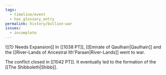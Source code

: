 ```yaml
---
tags:
  - timeline/event
  - has_glossary_entry
permalink: history/bullion-war
issues:
  - incomplete
---
```

![[⎋ Needs Expansion]]
In [[1038 PT]], [[Emirate of Qaulhain|Qaulhain]] and the [[River-Lands of Ancestral Ith'Paraan|River-Lands]] went to war.

The conflict closed in [[1042 PT]]. It eventually led to the formation of the [[The Shibboleth|Shibb]].

